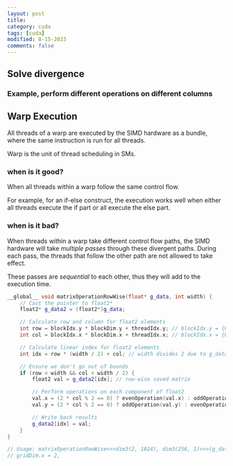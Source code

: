 ```yaml
---
layout: post
title: 
category: cuda
tags: [cuda]
modified: 8-15-2023
comments: false
---
```


## Solve divergence
### Example, perform different operations on different columns
Warp Execution
--------------

All threads of a warp are executed by the SIMD hardware as a bundle, where the same instruction is run for all threads.

Warp is the unit of thread scheduling in SMs.

### when is it good?

When all threads within a warp follow the same control flow.

For example, for an if-else construct, the execution works well when either all threads execute the if part or all execute the else part.

### when is it bad?

When threads within a warp take different control flow paths, the SIMD hardware will take *multiple passes* through these divergent paths. During each pass, the threads that follow the other path are not allowed to take effect.

These passes are *sequential* to each other, thus they will add to the execution time.

```cpp
__global__ void matrixOperationRowWise(float* g_data, int width) {
    // Cast the pointer to float2*
    float2* g_data2 = (float2*)g_data;

    // Calculate row and column for float2 elements
    int row = blockIdx.y * blockDim.y + threadIdx.y; // blockIdx.y = {0,...,1023}, blockDim.y = 1
    int col = blockIdx.x * blockDim.x + threadIdx.x; // blockIdx.x = {0,1}, blockDim.x = 256

    // Calculate linear index for float2 elements
    int idx = row * (width / 2) + col; // width divides 2 due to g_data2 is array-like

    // Ensure we don't go out of bounds
    if (row < width && col < width / 2) {
        float2 val = g_data2[idx]; // row-wise saved matrix

        // Perform operations on each component of float2
        val.x = (2 * col % 2 == 0) ? evenOperation(val.x) : oddOperation(val.x); // Even or Odd column
        val.y = (2 * col % 2 == 0) ? oddOperation(val.y) : evenOperation(val.y); // Odd or Even column

        // Write back results
        g_data2[idx] = val;
    }
}

// Usage: matrixOperationRowWise<<<dim3(2, 1024), dim3(256, 1)>>>(g_data, 1024); // The matrix is 1024 * 1024, and the girdDim.y = 1024, 
// gridDim.x = 2, 

```